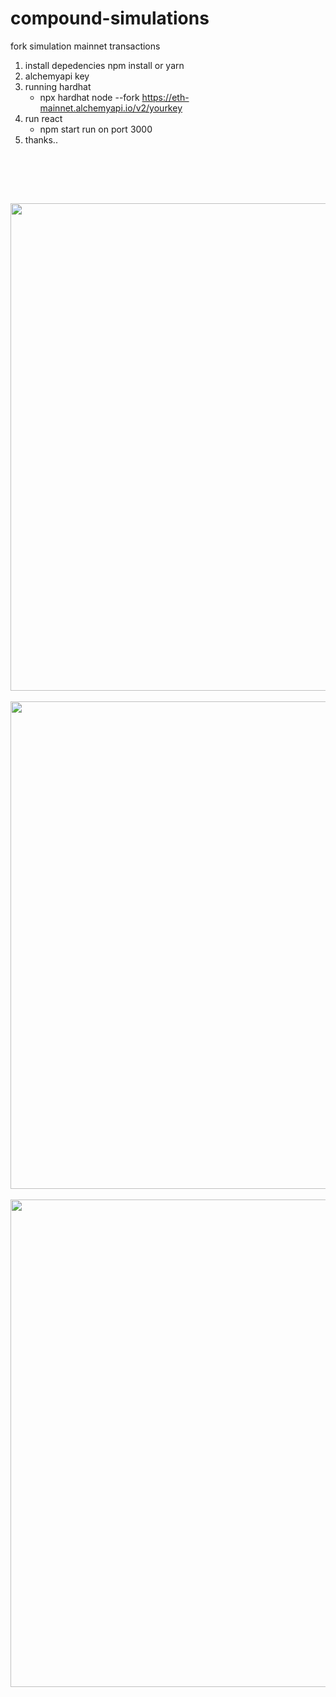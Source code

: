 # compound-simulations
fork simulation mainnet transactions 

1. install depedencies npm install or yarn
2. alchemyapi key 
4. running hardhat 
    - npx hardhat node --fork https://eth-mainnet.alchemyapi.io/v2/yourkey
5. run react
    - npm start run on port 3000
6. thanks..
  
  <div>
  <br>
 </div>

<br><br>
  <div align="center" >
<img  src="https://i.ibb.co/tm73yhj/1.jpg"  width="780px"  />
</div>
  

<br>
  <div align="center" >
<img  src="https://i.ibb.co/Hx9Yd4V/2.jpg"  width="780px"  />
</div>
  
  
<br>
  <div align="center" >
<img  src="https://i.ibb.co/1G997jr/3.jpg"  width="780px"  />
</div>
  
  
